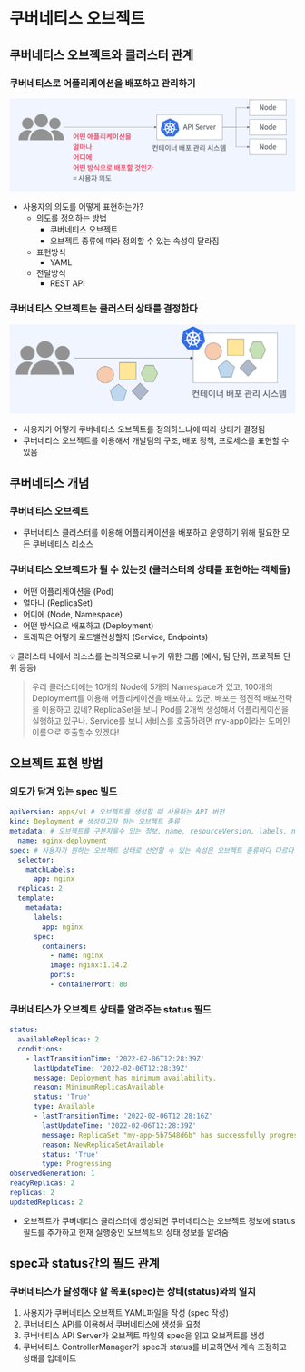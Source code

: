 # 쿠버네티스 오브젝트

## 쿠버네티스 오브젝트와 클러스터 관계

### 쿠버네티스로 어플리케이션을 배포하고 관리하기

![images/object/1.png](images/object/1.png)

- 사용자의 의도를 어떻게 표현하는가?
  - 의도를 정의하는 방법
    - 쿠버네티스 오브젝트
    - 오브젝트 종류에 따라 정의할 수 있는 속성이 달라짐
  - 표현방식
    - YAML
  - 전달방식
    - REST API

### 쿠버네티스 오브젝트는 클러스터 상태를 결정한다

![images/object/2.png](images/object/2.png)

- 사용자가 어떻게 쿠버네티스 오브젝트를 정의하느냐에 따라 상태가 결정됨
- 쿠버네티스 오브젝트를 이용해서 개발팀의 구조, 배포 정책, 프로세스를 표현할 수 있음

## 쿠버네티스 개념

### 쿠버네티스 오브젝트

- 쿠버네티스 클러스터를 이용해 어플리케이션을 배포하고 운영하기 위해 필요한 모든 쿠버네티스 리소스

### 쿠버네티스 오브젝트가 될 수 있는것 (클러스터의 상태를 표현하는 객체들)

- 어떤 어플리케이션을 (Pod)
- 얼마나 (ReplicaSet)
- 어디에 (Node, Namespace)
- 어떤 방식으로 배포하고 (Deployment)
- 트래픽은 어떻게 로드밸런싱할지 (Service, Endpoints)

<aside>
💡 클러스터 내에서 리소스를 논리적으로 나누기 위한 그룹 (예시, 팀 단위, 프로젝트 단위 등등)

</aside>

> 우리 클러스터에는 10개의 Node에 5개의 Namespace가 있고, 100개의 Deployment를 이용해 어플리케이션을 배포하고 있군. 배포는 점진적 배포전략을 이용하고 있네? ReplicaSet을 보니 Pod를 2개씩 생성해서 어플리케이션을 실행하고 있구나. Service를 보니 서비스를 호출하려면 my-app이라는 도메인 이름으로 호출할수 있겠다!

## 오브젝트 표현 방법

### 의도가 담겨 있는 spec 빌드

```yaml
apiVersion: apps/v1 # 오브젝트를 생성할 때 사용하는 API 버전
kind: Deployment # 생성하고자 하는 오브젝트 종류
metadata: # 오브젝트를 구분지을수 있는 정보, name, resourceVersion, labels, namespace, ...
  name: nginx-deployment
spec: # 사용자가 원하는 오브젝트 상태로 선언할 수 있는 속성은 오브젝트 종류마다 다르다 *https://kubernetes.io/docs/reference/kubernetes-api/
  selector:
    matchLabels:
      app: nginx
  replicas: 2
  template:
    metadata:
      labels:
        app: nginx
      spec:
        containers:
          - name: nginx
          image: nginx:1.14.2
          ports:
          - containerPort: 80
```

### 쿠버네티스가 오브젝트 상태를 알려주는 status 필드

```yaml
status:
  availableReplicas: 2
  conditions:
    - lastTransitionTime: '2022-02-06T12:28:39Z'
      lastUpdateTime: '2022-02-06T12:28:39Z'
      message: Deployment has minimum availability.
      reason: MinimumReplicasAvailable
      status: 'True'
      type: Available
      - lastTransitionTime: '2022-02-06T12:28:16Z'
        lastUpdateTime: '2022-02-06T12:28:39Z'
        message: ReplicaSet "my-app-5b7548d6b" has successfully progressed.
        reason: NewReplicaSetAvailable
        status: 'True'
        type: Progressing
observedGeneration: 1
readyReplicas: 2
replicas: 2
updatedReplicas: 2
```

- 오브젝트가 쿠버네티스 클러스터에 생성되면 쿠버네티스는 오브젝트 정보에 status 필드를 추가하고 현재 실행중인 오브젝트의 상태 정보를 알려줌

## spec과 status간의 필드 관계

### 쿠버네티스가 달성해야 할 목표(spec)는 상태(status)와의 일치

1. 사용자가 쿠버네티스 오브젝트 YAML파일을 작성 (spec 작성)
2. 쿠버네티스 API를 이용해서 쿠버네티스에 생성을 요청
3. 쿠버네티스 API Server가 오브젝트 파일의 spec을 읽고 오브젝트를 생성
4. 쿠버네티스 ControllerManager가 spec과 status를 비교하면서 계속 조정하고 상태를 업데이트
